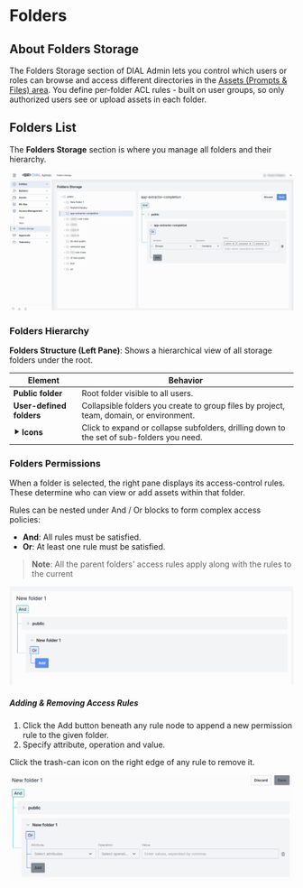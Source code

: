 # Folders

## About Folders Storage

The Folders Storage section of DIAL Admin lets you control which users or roles can browse and access different directories in the [Assets (Prompts & Files) area](/docs/platform/11.admin-panel/assets-files.md). 
You define per-folder ACL rules - built on user groups, so only authorized users see or upload assets in each folder.

## Folders List

The **Folders Storage** section is where you manage all folders and their hierarchy.

![ ](img/img_46.png)

### Folders Hierarchy

**Folders Structure (Left Pane)**: Shows a hierarchical view of all storage folders under the root.

| Element                  | Behavior                                                                                  |
|--------------------------|-------------------------------------------------------------------------------------------|
| **Public folder**        | Root folder visible to all users.                                                         |
| **User-defined folders** | Collapsible folders you create to group files by project, team, domain, or environment.   |
| **⯈ Icons**              | Click to expand or collapse subfolders, drilling down to the set of sub-folders you need. |

### Folders Permissions

When a folder is selected, the right pane displays its access-control rules. These determine who can view or add assets within that folder.

Rules can be nested under And / Or blocks to form complex access policies:
* **And**: All rules must be satisfied.
* **Or**: At least one rule must be satisfied.

> **Note**: All the parent folders' access rules apply along with the rules to the current

![](img/76.png)

##### Adding & Removing Access Rules

1. Click the Add button beneath any rule node to append a new permission rule to the given folder. 
2. Specify attribute, operation and value. 

Click the trash-can icon on the right edge of any rule to remove it.

![](img/77.png)